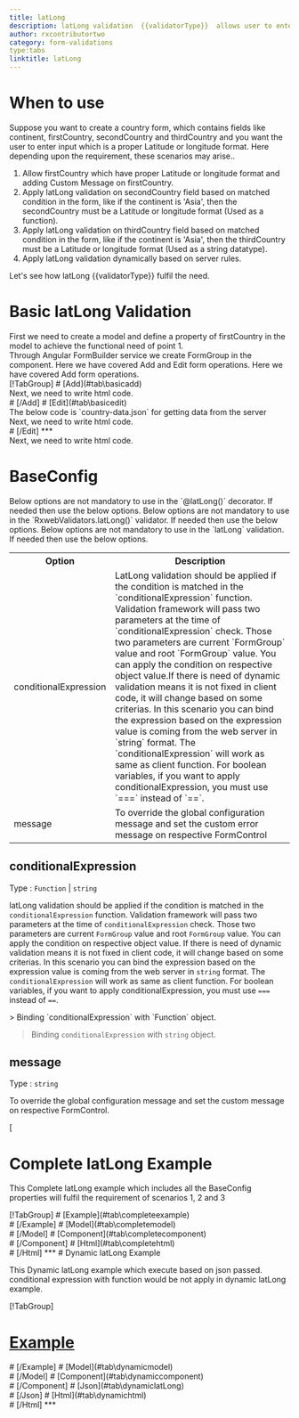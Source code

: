 ```yaml
---
title: latLong
description: latLong validation  {{validatorType}}  allows user to enter the input which is valid Latitude or longitude.
author: rxcontributortwo
category: form-validations
type:tabs
linktitle: latLong
---
```

# When to use
Suppose you want to create a country form, which contains fields like continent, firstCountry, secondCountry and thirdCountry and you want the user to enter input which is a proper Latitude or longitude format. Here depending upon the requirement, these scenarios may arise..
<ol class='showHideElement'>
  <li>Allow firstCountry which have proper Latitude or longitude format and adding Custom Message on firstCountry.</li>
  <li>Apply latLong validation on secondCountry field based on matched condition in the form, like if the continent is 'Asia', then the secondCountry must be a Latitude or longitude format (Used as a function).</li>
  <li>Apply latLong validation on thirdCountry field based on matched condition in the form, like if the continent is 'Asia', then the thirdCountry must be a Latitude or longitude format (Used as a string datatype).</li>
  <data-scope scope="['decorator','validator']">
  <li>Apply latLong validation dynamically based on server rules.</li>
  </data-scope>
</ol>
Let's see how latLong  {{validatorType}}  fulfil the need.

# Basic latLong Validation
<data-scope scope="['decorator','template-driven-directives','template-driven-decorators']">
First we need to create a model and define a property of firstCountry in the model to achieve the functional need of point 1.
<div component="app-code" key="latLong-add-model"></div> 
</data-scope>
Through Angular FormBuilder service we create FormGroup in the component.
<data-scope scope="['decorator']">
Here we have covered Add and Edit form operations. 
</data-scope>

<data-scope scope="['validator','template-driven-directives','template-driven-decorators']">
Here we have covered Add form operations. 
</data-scope>

<data-scope scope="['decorator']">
<div component="app-tabs" key="basic-operations"></div>
[!TabGroup]
# [Add](#tab\basicadd)
<div component="app-code" key="latLong-add-component"></div> 
Next, we need to write html code.
<div component="app-code" key="latLong-add-html"></div> 
<div component="app-example-runner" ref-component="app-latLong-add"></div>
# [/Add]
# [Edit](#tab\basicedit)
<div component="app-code" key="latLong-edit-component"></div>
The below code is `country-data.json` for getting data from the server 
<div component="app-code" key="latLong-edit-json"></div>  
Next, we need to write html code.
<div component="app-code" key="latLong-edit-html"></div> 
<div component="app-example-runner" ref-component="app-latLong-edit"></div>
# [/Edit]
***
</data-scope>

<data-scope scope="['validator','template-driven-directives','template-driven-decorators']">
<div component="app-code" key="latLong-add-component"></div> 
Next, we need to write html code.
<div component="app-code" key="latLong-add-html"></div> 
<div component="app-example-runner" ref-component="app-latLong-add"></div>
</data-scope>

# BaseConfig
<data-scope scope="['decorator']">
Below options are not mandatory to use in the `@latLong()` decorator. If needed then use the below options.
</data-scope>
<data-scope scope="['validator']">
Below options are not mandatory to use in the `RxwebValidators.latLong()` validator. If needed then use the below options.
</data-scope>
<data-scope scope="['template-driven-directives','template-driven-decorators']">
Below options are not mandatory to use in the `latLong` validation. If needed then use the below options.
</data-scope>

<table class="table table-bordered table-striped showHideElement">
<tr><th>Option</th><th>Description</th></tr>
<tr><td><a  (click)='scrollTo("#conditionalExpression")'  title="conditionalExpression">conditionalExpression</a></td><td>LatLong validation should be applied if the condition is matched in the `conditionalExpression` function. Validation framework will pass two parameters at the time of `conditionalExpression` check. Those two parameters are current `FormGroup` value and root `FormGroup` value. You can apply the condition on respective object value.If there is need of dynamic validation means it is not fixed in client code, it will change based on some criterias. In this scenario you can bind the expression based on the expression value is coming from the web server in `string` format. The `conditionalExpression` will work as same as client function. For boolean variables, if you want to apply conditionalExpression, you must use `===` instead of `==`.</td></tr>
<tr><td><a  (click)='scrollTo("#message")'  title="message">message</a></td><td>To override the global configuration message and set the custom error message on respective FormControl</td></tr>
</table>

## conditionalExpression 
Type :  `Function`  |  `string` 

latLong validation should be applied if the condition is matched in the `conditionalExpression` function. Validation framework will pass two parameters at the time of `conditionalExpression` check. Those two parameters are current `FormGroup` value and root `FormGroup` value. You can apply the condition on respective object value.
If there is need of dynamic validation means it is not fixed in client code, it will change based on some criterias. In this scenario you can bind the expression based on the expression value is coming from the web server in `string` format. The `conditionalExpression` will work as same as client function. For boolean variables, if you want to apply conditionalExpression, you must use `===` instead of `==`.

<data-scope scope="['validator','decorator']">
> Binding `conditionalExpression` with `Function` object.
<div component="app-code" key="latLong-conditionalExpressionExampleFunction-model"></div> 
</data-scope>

> Binding `conditionalExpression` with `string` object.
<div component="app-code" key="latLong-conditionalExpressionExampleString-model"></div> 

<div component="app-example-runner" ref-component="app-latLong-conditionalExpression" title="latLong {{validatorType}} with conditionalExpression" key="conditionalExpression"></div>

## message 
Type :  `string` 

To override the global configuration message and set the custom message on respective FormControl.

[<div component="app-code" key="latLong-messageExample-model"></div> 
<div component="app-example-runner" ref-component="app-latLong-message" title="latLong {{validatorType}} with message" key="message"></div>

# Complete latLong Example

This Complete latLong example which includes all the BaseConfig properties will fulfil the requirement of scenarios 1, 2 and 3

<div component="app-tabs" key="complete"></div>
[!TabGroup]
# [Example](#tab\completeexample)
<div component="app-example-runner" ref-component="app-latLong-complete"></div>
# [/Example]
<data-scope scope="['decorator','template-driven-directives','template-driven-decorators']">
# [Model](#tab\completemodel)
<div component="app-code" key="latLong-complete-model"></div> 
# [/Model]
</data-scope>
# [Component](#tab\completecomponent)
<div component="app-code" key="latLong-complete-component"></div> 
# [/Component]
# [Html](#tab\completehtml)
<div component="app-code" key="latLong-complete-html"></div> 
# [/Html]
***

<data-scope scope="['decorator','validator']">
# Dynamic latLong Example

This Dynamic latLong example which execute based on json passed. conditional expression with function would be not apply in dynamic latLong example. 

<div component="app-tabs" key="dynamic"></div>

[!TabGroup]
# [Example](#tab\dynamicexample)
<div component="app-example-runner" ref-component="app-latLong-dynamic"></div>
# [/Example]
<data-scope scope="['decorator']">
# [Model](#tab\dynamicmodel)
<div component="app-code" key="latLong-dynamic-model"></div>
# [/Model]
</data-scope>
# [Component](#tab\dynamiccomponent)
<div component="app-code" key="latLong-dynamic-component"></div>
# [/Component]
# [Json](#tab\dynamiclatLong)
<div component="app-code" key="latLong-dynamic-latLong"></div>
# [/Json]
# [Html](#tab\dynamichtml)
<div component="app-code" key="latLong-dynamic-html"></div> 
# [/Html]
***
</data-scope>
